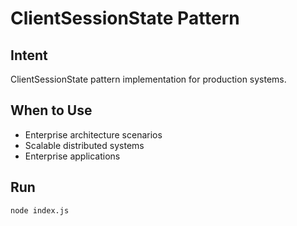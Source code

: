 # ClientSessionState Pattern

## Intent
ClientSessionState pattern implementation for production systems.

## When to Use
- Enterprise architecture scenarios
- Scalable distributed systems
- Enterprise applications

## Run
```bash
node index.js
```
